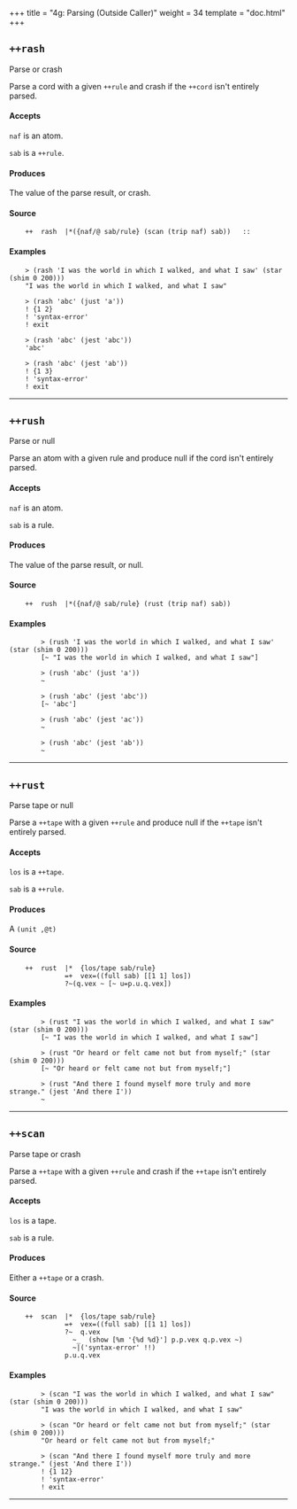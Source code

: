 +++
title = "4g: Parsing (Outside Caller)"
weight = 34
template = "doc.html"
+++

## `++rash`

Parse or crash

Parse a cord with a given `++rule` and crash if the `++cord` isn't entirely
parsed.

#### Accepts

`naf` is an atom.

`sab` is a `++rule`.

#### Produces

The value of the parse result, or crash.

#### Source

```hoon
    ++  rash  |*({naf/@ sab/rule} (scan (trip naf) sab))   ::
```

#### Examples

```
    > (rash 'I was the world in which I walked, and what I saw' (star (shim 0 200)))
    "I was the world in which I walked, and what I saw"

    > (rash 'abc' (just 'a'))
    ! {1 2}
    ! 'syntax-error'
    ! exit

    > (rash 'abc' (jest 'abc'))
    'abc'

    > (rash 'abc' (jest 'ab'))
    ! {1 3}
    ! 'syntax-error'
    ! exit
```

---

## `++rush`

Parse or null

Parse an atom with a given rule and produce null if the cord isn't
entirely parsed.

#### Accepts

`naf` is an atom.

`sab` is a rule.

#### Produces

The value of the parse result, or null.

#### Source

```hoon
    ++  rush  |*({naf/@ sab/rule} (rust (trip naf) sab))
```

#### Examples

```
        > (rush 'I was the world in which I walked, and what I saw' (star (shim 0 200)))
        [~ "I was the world in which I walked, and what I saw"]

        > (rush 'abc' (just 'a'))
        ~

        > (rush 'abc' (jest 'abc'))
        [~ 'abc']

        > (rush 'abc' (jest 'ac'))
        ~

        > (rush 'abc' (jest 'ab'))
        ~
```

---

## `++rust`

Parse tape or null

Parse a `++tape` with a given `++rule` and produce null if the `++tape` isn't
entirely parsed.

#### Accepts

`los` is a `++tape`.

`sab` is a `++rule`.

#### Produces

A `(unit ,@t)`

#### Source

```hoon
    ++  rust  |*  {los/tape sab/rule}
              =+  vex=((full sab) [[1 1] los])
              ?~(q.vex ~ [~ u=p.u.q.vex])
```

#### Examples

```
        > (rust "I was the world in which I walked, and what I saw" (star (shim 0 200)))
        [~ "I was the world in which I walked, and what I saw"]

        > (rust "Or heard or felt came not but from myself;" (star (shim 0 200)))
        [~ "Or heard or felt came not but from myself;"]

        > (rust "And there I found myself more truly and more strange." (jest 'And there I'))
        ~
```

---

## `++scan`

Parse tape or crash

Parse a `++tape` with a given `++rule` and crash if the `++tape` isn't entirely
parsed.

#### Accepts

`los` is a tape.

`sab` is a rule.

#### Produces

Either a `++tape` or a crash.

#### Source

```hoon
    ++  scan  |*  {los/tape sab/rule}
              =+  vex=((full sab) [[1 1] los])
              ?~  q.vex
                ~_  (show [%m '{%d %d}'] p.p.vex q.p.vex ~)
                ~|('syntax-error' !!)
              p.u.q.vex
```

#### Examples

```
        > (scan "I was the world in which I walked, and what I saw" (star (shim 0 200)))
        "I was the world in which I walked, and what I saw"

        > (scan "Or heard or felt came not but from myself;" (star (shim 0 200)))
        "Or heard or felt came not but from myself;"

        > (scan "And there I found myself more truly and more strange." (jest 'And there I'))
        ! {1 12}
        ! 'syntax-error'
        ! exit
```

---
